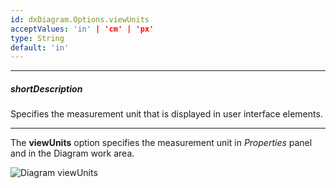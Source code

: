 ```yaml
---
id: dxDiagram.Options.viewUnits
acceptValues: 'in' | 'cm' | 'px'
type: String
default: 'in'
---
```

---
##### shortDescription
Specifies the measurement unit that is displayed in user interface elements.

---
The **viewUnits** option specifies the measurement unit in _Properties_ panel and in the Diagram work area.

![Diagram viewUnits](Content/images/doc/19_2/diagram/viewUnits.png)
